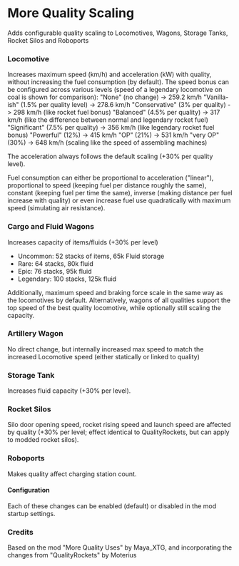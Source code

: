# More Quality Scaling

Adds configurable quality scaling to Locomotives, Wagons, Storage Tanks, Rocket Silos and Roboports

### Locomotive

Increases maximum speed (km/h) and acceleration (kW) with quality, without increasing the fuel consumption (by default).
The speed bonus can be configured across various levels (speed of a legendary locomotive on coal is shown for comparison):
"None" (no change) -> 259.2 km/h
"Vanilla-ish" (1.5% per quality level) -> 278.6 km/h
"Conservative" (3% per quality) -> 298 km/h (like rocket fuel bonus)
"Balanced" (4.5% per quality) -> 317 km/h (like the difference between normal and legendary rocket fuel)
"Significant" (7.5% per quality) -> 356 km/h (like legendary rocket fuel bonus)
"Powerful" (12%) -> 415 km/h
"OP" (21%) -> 531 km/h
"very OP" (30%) -> 648 km/h (scaling like the speed of assembling machines)

The acceleration always follows the default scaling (+30% per quality level).

Fuel consumption can either be proportional to acceleration ("linear"), proportional to speed (keeping fuel per distance roughly the same), constant (keeping fuel per time the same), inverse (making distance per fuel increase with quality) or even increase fuel use quadratically with maximum speed (simulating air resistance).

### Cargo and Fluid Wagons

Increases capacity of items/fluids (+30% per level)
- Uncommon: 52 stacks of items, 65k Fluid storage
- Rare: 64 stacks, 80k fluid
- Epic: 76 stacks, 95k fluid
- Legendary: 100 stacks, 125k fluid

Additionally, maximum speed and braking force scale in the same way as the locomotives by default.
Alternatively, wagons of all qualities support the top speed of the best quality locomotive, while optionally still scaling the capacity.

### Artillery Wagon

No direct change, but internally increased max speed to match the increased Locomotive speed (either statically or linked to quality)

### Storage Tank

Increases fluid capacity (+30% per level).

### Rocket Silos

Silo door opening speed, rocket rising speed and launch speed are affected by quality (+30% per level; effect identical to QualityRockets, but can apply to modded rocket silos).

### Roboports

Makes quality affect charging station count.

#### Configuration

Each of these changes can be enabled (default) or disabled in the mod startup settings.


### Credits
Based on the mod "More Quality Uses" by Maya_XTG, and incorporating the changes from "QualityRockets" by Moterius